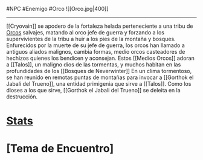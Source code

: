#NPC #Enemigo #Orco
![[Orco.jpg|400]]
***
[[Cryovain]] se apodero de la fortaleza helada perteneciente a una tribu de [Orcos](https://5e.tools/bestiary.html#orc_mm) salvajes, matando al orco jefe de guerra y forzando a los supervivientes de la tribu a huir a los pies de la montaña y bosques. Enfurecidos por la muerte de su jefe de guerra, los orcos han llamado a antiguos aliados malignos, cambia formas, medio orcos casteadores de hechizos quienes los bendicen y aconsejan. Estos [[Medios Orcos]] adoran a [[Talos]], un maligno dios de las tormentas, y muchos habitan en las profundidades de los [[Bosques de Neverwinter]] En un clima tormentoso, se han reunido en remotas puntas de montañas para invocar a [[Gorthok el Jabali del Trueno]], una entidad primigenia que sirve a [[Talos]]. Como los dioses a los que sirve, [[Gorthok el Jabali del Trueno]] se deleita en la destrucción.

# [Stats](https://5e.tools/bestiary.html#orc_mm)
# [Tema de Encuentro]

